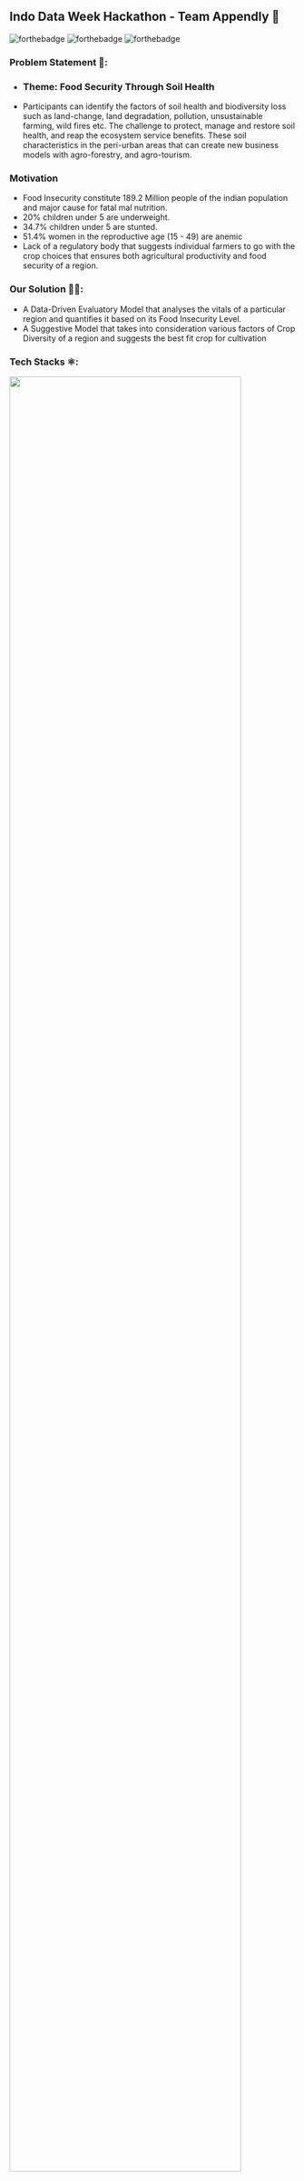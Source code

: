 ## Indo Data Week Hackathon - Team Appendly 🚀
![forthebadge](https://forthebadge.com/images/badges/built-with-love.svg)
![forthebadge](https://forthebadge.com/images/badges/made-with-javascript.svg)
![forthebadge](https://forthebadge.com/images/badges/made-with-python.svg)
### Problem Statement 🤔:
* ### Theme: Food Security Through Soil Health
* Participants can identify the factors of soil health and biodiversity loss such as land-change, land degradation, pollution, unsustainable farming, wild fires etc.  The challenge to protect, manage and restore soil health, and reap the ecosystem service benefits. These soil characteristics in the peri-urban areas that can create new business models with agro-forestry,  and agro-tourism.
### Motivation
* Food Insecurity constitute 189.2 Million people  of the indian population and major cause for fatal mal nutrition.
* 20% children under 5 are underweight. 
* 34.7% children under 5 are stunted.
* 51.4% women in the reproductive age (15 - 49) are anemic
* Lack of a regulatory body that suggests individual farmers to go with the crop choices that ensures both agricultural productivity and food security of a region.
### Our Solution 👨‍💻:


* A Data-Driven Evaluatory Model that analyses the vitals of a particular region and quantifies it based on its Food  Insecurity Level.
* A Suggestive Model that takes into consideration various factors of Crop Diversity of a region and suggests the best fit crop for cultivation

### Tech Stacks ⚛️:
<img src="https://github.com/Shakileash5/Food_security/blob/master/DataImages/TechStack.PNG?raw=true" width="90%">

## Installation
 ## Data Intepretation and Model
* Clone the repo
```sh
   $ git clone https://github.com/Shakileash5/Food_security.git
```
```sh
   $ cd Food_security
```
* Create virtualenv
```sh
   $ virtualenv venv
```
* For Linux
```sh
   $ source ./venv/bin/activate
```
* For windows
```sh
   $ cd venv/Scripts/
```
```sh
   $ activate
```
* Install dependencies
```sh
   $ pip install -r requirements.txt
```

## Contributing
Pull requests are welcome. For major changes, please open an issue first to discuss what you would like to change.

Please make sure to update tests as appropriate.

### Authors 📋:
<p> Made with ❤</p>
